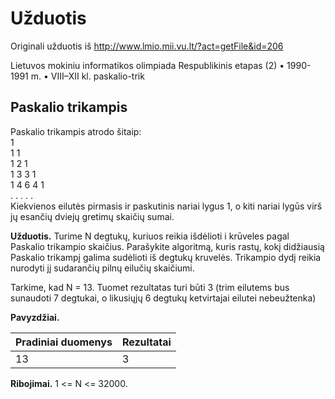 Užduotis
========
Originali užduotis iš http://www.lmio.mii.vu.lt/?act=getFile&id=206

Lietuvos mokiniu informatikos olimpiada
Respublikinis etapas (2) • 1990-1991 m. • VIII–XII kl. paskalio-trik

Paskalio trikampis
--------------------
Paskalio trikampis atrodo šitaip:  
1  
1 1  
1 2 1  
1 3 3 1  
1 4 6 4 1  
. . . . .  
Kiekvienos eilutės pirmasis ir paskutinis nariai lygus 1, o kiti nariai lygūs virš jų esančių
dviejų gretimų skaičių sumai.

**Užduotis.** Turime N degtukų, kuriuos reikia išdėlioti i krūveles pagal Paskalio trikampio
skaičius. Parašykite algoritmą, kuris rastų, kokį didžiausią Paskalio trikampį galima sudėlioti
iš degtukų kruvelės. Trikampio dydį reikia nurodyti jį sudarančių pilnų eilučių skaičiumi.

Tarkime, kad N = 13. Tuomet rezultatas turi būti 3 (trim eilutems bus sunaudoti 7 degtukai,
o likusiųjų 6 degtukų ketvirtajai eilutei nebeužtenka)

**Pavyzdžiai.**

|Pradiniai duomenys|Rezultatai|
|------------------|----------|
|13                |3         |

**Ribojimai.** 1 <= N <= 32000.
